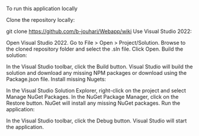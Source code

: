 To run this application locally

Clone the repository locally:

git clone https://github.com/b-jouhari/Webapp/wiki
Use Visual Studio 2022:

Open Visual Studio 2022.
Go to File > Open > Project/Solution.
Browse to the cloned repository folder and select the .sln file.
Click Open.
Build the solution:

In the Visual Studio toolbar, click the Build button.
Visual Studio will build the solution and download any missing NPM packages or download using the Package.json file.
Install missing Nugets:

In the Visual Studio Solution Explorer, right-click on the project and select Manage NuGet Packages.
In the NuGet Package Manager, click on the Restore button.
NuGet will install any missing NuGet packages.
Run the application:

In the Visual Studio toolbar, click the Debug button.
Visual Studio will start the application.
